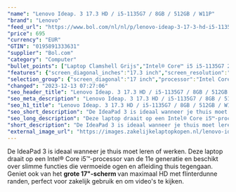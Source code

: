 ```yaml
---
"name": "Lenovo Ideap. 3 17.3 HD / i5-1135G7 / 8GB / 512GB / W11P"
"brand": "Lenovo"
"feed_url": "https://www.bol.com/nl/nl/p/lenovo-ideap-3-17-3-hd-i5-1135g7-8gb-512gb-w11p/9300000069246606"
"price": 695
"currency": "EUR"
"GTIN": "0195891333631"
"supplier": "Bol.com"
"category": "Computer"
"bullet_points": ["Laptop Clamshell Grijs","Intel® Core™ i5 i5-1135G7 2,4 GHz","43,9 cm (17.3\") HD+ 1600 x 900 Pixels TN 16:9","8 GB DDR4-SDRAM 3200 MHz","512 GB SSD","Intel Iris Xe Graphics","Wi-Fi 6 (802.11ax) Bluetooth 5.1","Lithium-Polymeer (LiPo) 38 Wh 5 uur 65 W"]
"features": {"screen_diagonal_inches":"17.3 inch","screen_resolution":"1600 x 900 Pixels","processor_family":"Intel® Core™ i5","memory_size":"8 GB","memory_type":"DDR4-SDRAM","total_storage_space":"512 GB","operating_system":"Nee","battery_capacity":"38 Wh","width":"399 mm","depth":"274 mm","height":"19,9 mm","weight":"2,1 kg","graphics_card":"Intel Iris Xe Graphics"}
"selection_group": {"screen_diagonal":"17 inch","processor":"Intel Core i5","changed_price_past_3_days":false,"product_family":"IdeaPad"}
"changed": "2023-12-13 07:27:06"
"seo_header_title": "Lenovo Ideap. 3 17.3 HD / i5-1135G7 / 8GB / 512GB / W11P"
"seo_meta_description": "Lenovo Ideap. 3 17.3 HD / i5-1135G7 / 8GB / 512GB / W11P"
"seo_h1_title": "Lenovo Ideap. 3 17.3 HD / i5-1135G7 / 8GB / 512GB / W11P"
"seo_short_description": "De IdeaPad 3 is ideaal wanneer je thuis moet leren of werken."
"seo_long_description": "Deze laptop draait op een Intel® Core i5™-processor van de 11e generatie en beschikt over slimme functies die vermoeide ogen en afleiding thuis tegengaan. <br />Geniet ook van het <strong>grote 17\"-scherm </strong>van maximaal HD met flinterdunne randen, perfect voor zakelijk gebruik en om video's te kijken."
"short_description": "De IdeaPad 3 is ideaal wanneer je thuis moet leren of werken. Deze laptop draait op een Intel® Core i5™-processor van de 11e generatie en beschikt over slimme functies die vermoeide ogen en afleiding thuis tegengaan. Geniet ook van het grote 17\"-scherm van maximaal HD met flinterdunne randen, perfect voor zakelijk gebruik en om video's te kijken."
"external_image_url": "https://images.zakelijkelaptopkopen.nl/lenovo-ideap-3-17-3-hd-i5-1135g7-8gb-512gb-w11p.webp"
---
```


De IdeaPad 3 is ideaal wanneer je thuis moet leren of werken. Deze laptop draait op een Intel® Core i5™-processor van de 11e generatie en beschikt over slimme functies die vermoeide ogen en afleiding thuis tegengaan. <br />Geniet ook van het <strong>grote 17"-scherm </strong>van maximaal HD met flinterdunne randen, perfect voor zakelijk gebruik en om video's te kijken.